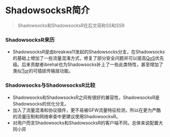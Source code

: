 # ShadowsocksR简介

> Shadowsocks和ShadowsocksR在后文简称SS和SSR

### ShadowsocksR来历

* ShadowsocksR是由breakwa11发起的Shadowsocks分支，在Shadowsocks的基础上增加了一些流量混淆方式，修复了部分安全问题并可以提高[QoS](https://zh.wikipedia.org/wiki/QoS)优先级。后来贡献者ibrehat也为Shadowsocks补上了一些此类特性，甚至增加了类似[Tor](https://zh.wikipedia.org/wiki/Tor)的可插拔传输层功能。

### Shadowsocks与ShadowsocksR比较

* Shadowsocks和ShadowsocksR之间有很好的兼容性，ShadowsocksR是Shadowsocks的优化分支。
* 加入了流量混淆和协议插件，更不易被GFW流量特征检测，所以在更为严酷的流量压制和网络审查中更建议使用ShadowsocksR。
* 对用户而言Shadowsocks和ShadowsocksR的客户端不同，总体来说配置大同小异



